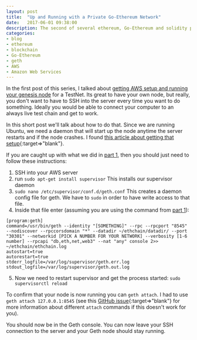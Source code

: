 ```yaml
---
layout: post
title:  "Up and Running with a Private Go-Ethereum Network"
date:   2017-06-01 09:38:00
description: The second of several ethereum, Go-Ethereum and solidity posts about getting a test net setup.
categories:
- blog
- ethereum
- blockchain
- Go-Ethereum
- geth
- AWS
- Amazon Web Services
---
```


In the first post of this series, I talked about [getting AWS setup and running your genesis node](/blog/ethereum/blockchain/go-ethereum/geth/aws/amazon%20web%20services/2017/05/26/building-a-private-geth-network/) for a TestNet.  Its great to have your own node, but really, you don't want to have to SSH into the server every time you want to do something.  Ideally you would be able to connect your computer to an always live test chain and get to work.

In this short post we'll talk about how to do that.  Since we are running Ubuntu, we need a daemon that will start up the node anytime the server restarts and if the node crashes.  I found [this article about getting that setup](https://hiddentao.com/archives/2016/05/04/setting-up-geth-ethereum-node-to-run-automatically-on-ubuntu/){:target=>"blank"}.

If you are caught up with what we did in [part 1](/blog/ethereum/blockchain/go-ethereum/geth/aws/amazon%20web%20services/2017/05/26/building-a-private-geth-network/), then you should just need to follow these instructions:
1. SSH into your AWS server
2. run `sudo apt-get install supervisor`
  This installs our supervisor daemon
3. `sudo nano /etc/supervisor/conf.d/geth.conf`
  This creates a daemon config file for geth. We have to `sudo` in order to have write access to that file.
4. Inside that file enter (assuming you are using the command from [part 1](/blog/ethereum/blockchain/go-ethereum/geth/aws/amazon%20web%20services/2017/05/26/building-a-private-geth-network/)):
```
[program:geth]
command=/usr/bin/geth --identity "[SOMETHING]" --rpc --rpcport "8545" --nodiscover --rpccorsdomain "*" --datadir ~/ethchain/datadir/ --port "30301" --networkid [PICK A NUMBER FOR YOUR NETWORK] --verbosity [1-6 number] --rpcapi "db,eth,net,web3" --nat "any" console 2>> ~/ethchain/ethchain.log
autostart=true  
autorestart=true  
stderr_logfile=/var/log/supervisor/geth.err.log  
stdout_logfile=/var/log/supervisor/geth.out.log  
```
5. Now we need to restart supervisor and get the process started: `sudo supervisorctl reload`

To confirm that your node is now running you can `geth attach`.  I had to use `geth attach 127.0.0.1:8545` (see this [GitHub issue](https://github.com/ethereum/go-ethereum/issues/1908){:target=>"blank"} for more information about different `attach` commands if this doesn't work for you).

You should now be in the Geth console.  You can now leave your SSH connection to the server and your Geth node should stay running.
